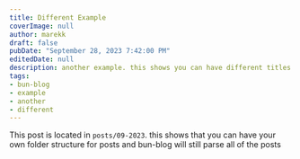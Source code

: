 ```yaml
---
title: Different Example
coverImage: null
author: marekk
draft: false
pubDate: "September 28, 2023 7:42:00 PM"
editedDate: null
description: another example. this shows you can have different titles and slugs
tags:
- bun-blog
- example
- another
- different
---
```


This post is located in `posts/09-2023`. this shows that you can have your own folder structure for posts and bun-blog will still parse all of the posts

